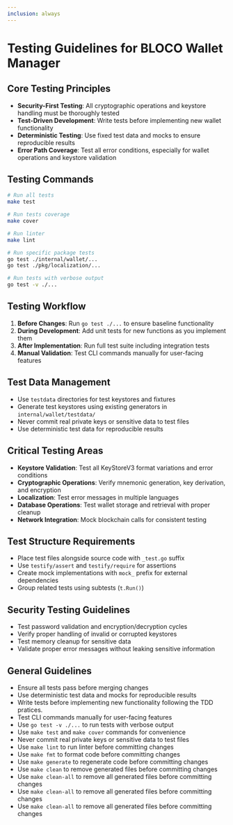 ```yaml
---
inclusion: always
---
```


# Testing Guidelines for BLOCO Wallet Manager

## Core Testing Principles
- **Security-First Testing**: All cryptographic operations and keystore handling must be thoroughly tested
- **Test-Driven Development**: Write tests before implementing new wallet functionality
- **Deterministic Testing**: Use fixed test data and mocks to ensure reproducible results
- **Error Path Coverage**: Test all error conditions, especially for wallet operations and keystore validation

## Testing Commands
```bash
# Run all tests
make test

# Run tests coverage
make cover

# Run linter
make lint

# Run specific package tests
go test ./internal/wallet/...
go test ./pkg/localization/...

# Run tests with verbose output
go test -v ./...
```

## Testing Workflow
1. **Before Changes**: Run `go test ./...` to ensure baseline functionality
2. **During Development**: Add unit tests for new functions as you implement them
3. **After Implementation**: Run full test suite including integration tests
4. **Manual Validation**: Test CLI commands manually for user-facing features

## Test Data Management
- Use `testdata` directories for test keystores and fixtures
- Generate test keystores using existing generators in `internal/wallet/testdata/`
- Never commit real private keys or sensitive data to test files
- Use deterministic test data for reproducible results

## Critical Testing Areas
- **Keystore Validation**: Test all KeyStoreV3 format variations and error conditions
- **Cryptographic Operations**: Verify mnemonic generation, key derivation, and encryption
- **Localization**: Test error messages in multiple languages
- **Database Operations**: Test wallet storage and retrieval with proper cleanup
- **Network Integration**: Mock blockchain calls for consistent testing

## Test Structure Requirements
- Place test files alongside source code with `_test.go` suffix
- Use `testify/assert` and `testify/require` for assertions
- Create mock implementations with `mock_` prefix for external dependencies
- Group related tests using subtests (`t.Run()`)

## Security Testing Guidelines
- Test password validation and encryption/decryption cycles
- Verify proper handling of invalid or corrupted keystores
- Test memory cleanup for sensitive data
- Validate proper error messages without leaking sensitive information

## General Guidelines
- Ensure all tests pass before merging changes
- Use deterministic test data and mocks for reproducible results
- Write tests before implementing new functionality following the TDD pratices.
- Test CLI commands manually for user-facing features
- Use `go test -v ./...` to run tests with verbose output
- Use `make test` and `make cover` commands for convenience
- Never commit real private keys or sensitive data to test files
- Use `make lint` to run linter before committing changes
- Use `make fmt` to format code before committing changes
- Use `make generate` to regenerate code before committing changes
- Use `make clean` to remove generated files before committing changes
- Use `make clean-all` to remove all generated files before committing changes
- Use `make clean-all` to remove all generated files before committing changes
- Use `make clean-all` to remove all generated files before committing changes
